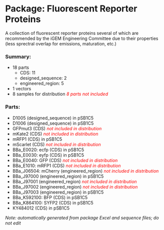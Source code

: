 # Package: Fluorescent Reporter Proteins

A collection of fluorescent reporter proteins several of which are recommended by the iGEM Engineering Committee due to their properties (less sprectral overlap for emissions, maturation, etc.)					

### Summary:

- 18 parts
    - CDS: 11
    - designed_sequence: 2
    - engineered_region: 5
- 1 vectors
- 8 samples for distribution _<span style="color:red">8 parts not included</span>_

### Parts:

- D1005 (designed_sequence) in pSB1C5
- D1006 (designed_sequence) in pSB1C5
- GFPmut3 (CDS) _<span style="color:red">not included in distribution</span>_
- mKate2 (CDS) _<span style="color:red">not included in distribution</span>_
- mRFP1 (CDS) in pSB1C5
- mScarlet (CDS) _<span style="color:red">not included in distribution</span>_
- BBa_E0020: ecfp (CDS) in pSB1C5
- BBa_E0030: eyfp (CDS) in pSB1C5
- BBa_E0040: GFP (CDS) _<span style="color:red">not included in distribution</span>_
- BBa_E1010: mRFP1 (CDS) _<span style="color:red">not included in distribution</span>_
- BBa_J06504: mCherry (engineered_region) _<span style="color:red">not included in distribution</span>_
- BBa_J97000 (engineered_region) in pSB1C5
- BBa_J97001 (engineered_region) _<span style="color:red">not included in distribution</span>_
- BBa_J97002 (engineered_region) _<span style="color:red">not included in distribution</span>_
- BBa_J97003 (engineered_region) in pSB1C5
- BBa_K592100: BFP (CDS) in pSB1C5
- BBa_K864100: SYFP2 (CDS) in pSB1C5
- KY484012 (CDS) in pSB1C5

_Note: automatically generated from package Excel and sequence files; do not edit_
